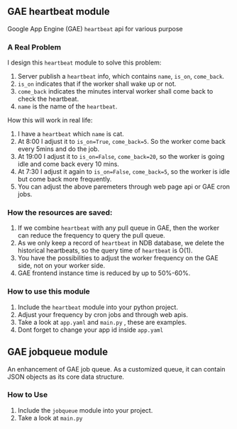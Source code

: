 ## GAE heartbeat module
Google App Engine (GAE) `heartbeat` api for various purpose

### A Real Problem
I design this `heartbeat` module to solve this problem:


1. Server publish a `heartbeat` info, which contains `name`, `is_on`, `come_back`.
2. `is_on` indicates that if the worker shall wake up or not.
3. `come_back` indicates the minutes interval worker shall come back to check the heartbeat.
4. `name` is the name of the `heartbeat`.

How this will work in real life:

1. I have a `heartbeat` which `name` is cat.
2. At 8:00 I adjust it to `is_on=True`, `come_back=5`. So the worker come back every 5mins and do the job.
3. At 19:00 I adjust it to `is_on=False`, `come_back=20`, so the worker is going idle and come back every 10 mins.
4. At 7:30 I adjust it again to `is_on=False`, `come_back=5`, so the worker is idle but come back more frequently.
5. You can adjust the above paremeters through web page api or GAE cron jobs.

### How the resources are saved:
1. If we combine `heartbeat` with any pull queue in GAE, then the worker can reduce the frequency to query the pull queue.
2. As we only keep a record of `heartbeat` in NDB database, we delete the historical heartbeats, so the query time of `heartbeat` is O(1).
3. You have the possibilities to adjust the worker frequency on the GAE side, not on your worker side.
4. GAE frontend instance time is reduced by up to 50%-60%.

### How to use this module
1. Include the `heartbeat` module into your python project.
2. Adjust your frequency by cron jobs and through web apis.
3. Take a look at `app.yaml` and `main.py` , these are examples.
4. Dont forget to change your app id inside `app.yaml`

## GAE jobqueue module
An enhancement of GAE job queue. As a customized queue, it can contain JSON objects as its core data structure.
### How to Use
1. Include the `jobqueue` module into your project.
2. Take a look at `main.py`
